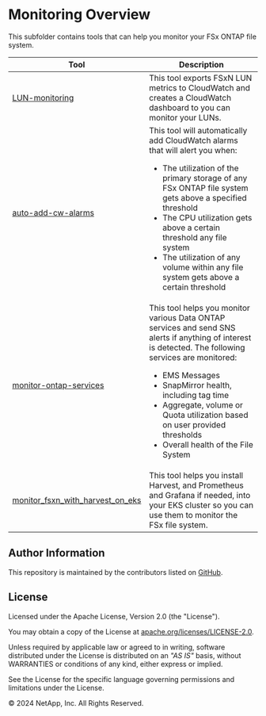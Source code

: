 # Monitoring Overview
This subfolder contains tools that can help you monitor your FSx ONTAP file system.

| Tool | Description |
| --- | --- |
| [LUN-monitoring](/Monitoring/LUN-monitoring) | This tool exports FSxN LUN metrics to CloudWatch and creates a CloudWatch dashboard to you can monitor your LUNs. |
| [auto-add-cw-alarms](/Monitoring/auto-add-cw-alarms) | This tool will automatically add CloudWatch alarms that will alert you when:<br><ul><li>The utilization of the primary storage of any FSx ONTAP file system gets above a specified threshold</li><li>The CPU utilization gets above a certain threshold any file system</li><li>The utilization of any volume within any file system gets above a certain threshold</li></ul>|
| [monitor-ontap-services](/Monitoring/monitor-ontap-services)| This tool helps you monitor various Data ONTAP services and send SNS alerts if anything of interest is detected. The following services are monitored:<br><ul><li>EMS Messages</li><li>SnapMirror health, including tag time</li><li>Aggregate, volume or Quota utilization based on user provided thresholds</li><li>Overall health of the File System</ul>|
| [monitor_fsxn_with_harvest_on_eks](/Monitoring/monitor_fsxn_with_harvest_on_eks) | This tool helps you install Harvest, and Prometheus and Grafana if needed, into your EKS cluster so you can use them to monitor the FSx file system. |

## Author Information

This repository is maintained by the contributors listed on [GitHub](https://github.com/NetApp/FSx-ONTAP-samples-scripts/graphs/contributors).

## License

Licensed under the Apache License, Version 2.0 (the "License").

You may obtain a copy of the License at [apache.org/licenses/LICENSE-2.0](http://www.apache.org/licenses/LICENSE-2.0).

Unless required by applicable law or agreed to in writing, software distributed under the License is distributed on an _"AS IS"_ basis, without WARRANTIES or conditions of any kind, either express or implied.

See the License for the specific language governing permissions and limitations under the License.

© 2024 NetApp, Inc. All Rights Reserved.
